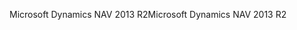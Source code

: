 <span data-ttu-id="590fc-101">Microsoft Dynamics NAV 2013 R2</span><span class="sxs-lookup"><span data-stu-id="590fc-101">Microsoft Dynamics NAV 2013 R2</span></span>